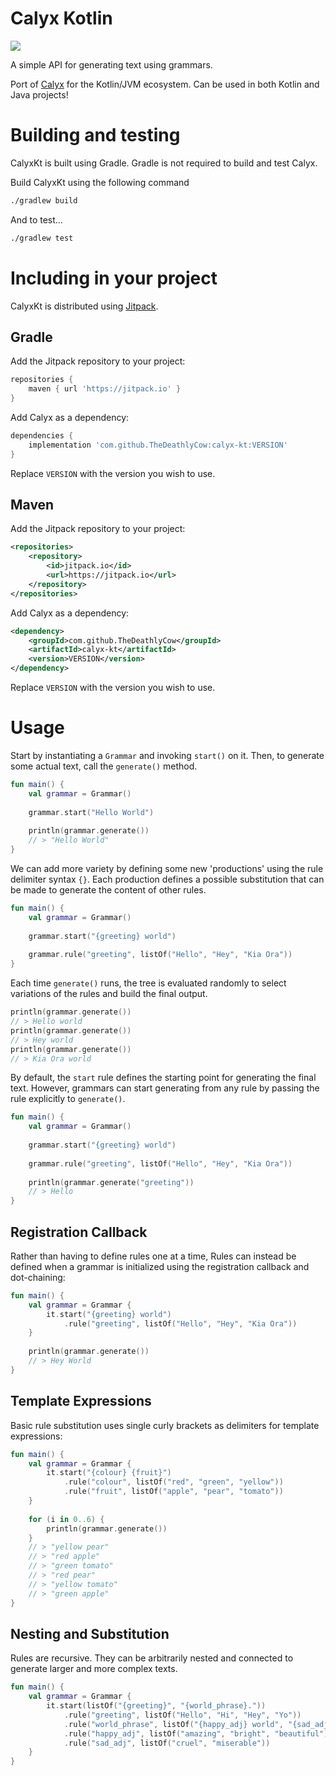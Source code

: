 # Calyx Kotlin

[![](https://jitpack.io/v/TheDeathlyCow/calyx-kt.svg)](https://jitpack.io/#TheDeathlyCow/calyx-kt)

A simple API for generating text using grammars.

Port of [Calyx](https://github.com/maetl/calyx) for the Kotlin/JVM ecosystem. Can be used in both Kotlin and Java projects!

# Building and testing

CalyxKt is built using Gradle. Gradle is not required to build and test Calyx.

Build CalyxKt using the following command 
```bash
./gradlew build
```

And to test...
```bash
./gradlew test
```

# Including in your project

CalyxKt is distributed using [Jitpack](https://jitpack.io). 

## Gradle

Add the Jitpack repository to your project: 

```groovy
repositories {
    maven { url 'https://jitpack.io' }
}
```

Add Calyx as a dependency:

```groovy
dependencies {
    implementation 'com.github.TheDeathlyCow:calyx-kt:VERSION'
}
```

Replace `VERSION` with the version you wish to use.

## Maven

Add the Jitpack repository to your project:

```xml
<repositories>
    <repository>
        <id>jitpack.io</id>
        <url>https://jitpack.io</url>
    </repository>
</repositories>
```

Add Calyx as a dependency:

```xml
<dependency>
    <groupId>com.github.TheDeathlyCow</groupId>
    <artifactId>calyx-kt</artifactId>
    <version>VERSION</version>
</dependency>
```

Replace `VERSION` with the version you wish to use.

# Usage

Start by instantiating a `Grammar` and invoking `start()` on it. Then, to generate some actual text, call the 
`generate()` method.


```kotlin
fun main() {
    val grammar = Grammar()
    
    grammar.start("Hello World")
    
    println(grammar.generate())
    // > "Hello World"
}
```

We can add more variety by defining some new 'productions' using the rule delimiter syntax `{}`. Each production defines
a possible substitution that can be made to generate the content of other rules.

```kotlin
fun main() {
    val grammar = Grammar()
    
    grammar.start("{greeting} world")
    
    grammar.rule("greeting", listOf("Hello", "Hey", "Kia Ora"))
}
```

Each time `generate()` runs, the tree is evaluated randomly to select variations of the rules and build the final output.

```kotlin
println(grammar.generate())
// > Hello world
println(grammar.generate())
// > Hey world
println(grammar.generate())
// > Kia Ora world
```

By default, the `start` rule defines the starting point for generating the final text. However, grammars can start
generating from any rule by passing the rule explicitly to `generate()`.

```kotlin
fun main() {
    val grammar = Grammar()
    
    grammar.start("{greeting} world")
    
    grammar.rule("greeting", listOf("Hello", "Hey", "Kia Ora"))
    
    println(grammar.generate("greeting"))
    // > Hello
}
```

## Registration Callback

Rather than having to define rules one at a time, Rules can instead be defined when a grammar is initialized using the 
registration callback and dot-chaining:

```kotlin
fun main() {
    val grammar = Grammar {
        it.start("{greeting} world")
            .rule("greeting", listOf("Hello", "Hey", "Kia Ora"))
    }
    
    println(grammar.generate())
    // > Hey World
}
```

## Template Expressions

Basic rule substitution uses single curly brackets as delimiters for template expressions:
```kotlin
fun main() {
    val grammar = Grammar {
        it.start("{colour} {fruit}")
            .rule("colour", listOf("red", "green", "yellow"))
            .rule("fruit", listOf("apple", "pear", "tomato"))
    }
    
    for (i in 0..6) {
        println(grammar.generate())
    }
    // > "yellow pear"
    // > "red apple"
    // > "green tomato"
    // > "red pear"
    // > "yellow tomato"
    // > "green apple"
}
```

## Nesting and Substitution

Rules are recursive. They can be arbitrarily nested and connected to generate larger and more complex texts.

```kotlin
fun main() {
    val grammar = Grammar {
        it.start(listOf("{greeting}", "{world_phrase}."))
            .rule("greeting", listOf("Hello", "Hi", "Hey", "Yo"))
            .rule("world_phrase", listOf("{happy_adj} world", "{sad_adj} world", "world"))
            .rule("happy_adj", listOf("amazing", "bright", "beautiful"))
            .rule("sad_adj", listOf("cruel", "miserable"))
    }
}
```





